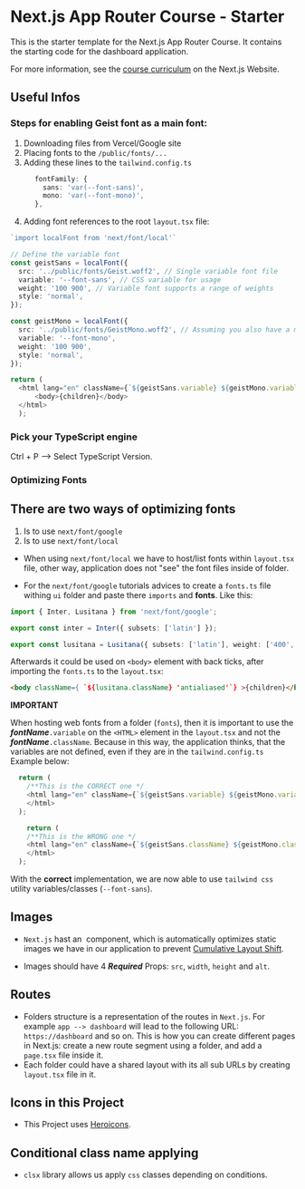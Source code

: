 # Next.js App Router Course - Starter

This is the starter template for the Next.js App Router Course. It contains the starting code for the dashboard application.

For more information, see the [course curriculum](https://nextjs.org/learn) on the Next.js Website.

## Useful Infos

### Steps for enabling **Geist font** as a main font:

1. Downloading files from Vercel/Google site
2. Placing fonts to the `/public/fonts/...`
3. Adding these lines to the `tailwind.config.ts`
```TypeScript
      fontFamily: {
        sans: 'var(--font-sans)',
        mono: 'var(--font-mono)',
      },
```
4. Adding font references to the root `layout.tsx` file:

```TypeScript
`import localFont from 'next/font/local'`

// Define the variable font
const geistSans = localFont({
  src: '../public/fonts/Geist.woff2', // Single variable font file
  variable: '--font-sans', // CSS variable for usage
  weight: '100 900', // Variable font supports a range of weights
  style: 'normal',
});

const geistMono = localFont({
  src: '../public/fonts/GeistMono.woff2', // Assuming you also have a mono variable font
  variable: '--font-mono',
  weight: '100 900', 
  style: 'normal',
});

return (
  <html lang="en" className={`${geistSans.variable} ${geistMono.variable}`}>
      <body>{children}</body>
  </html>
  );
```

### Pick your TypeScript engine

Ctrl + P --> Select TypeScript Version.


### Optimizing Fonts

## There are two ways of optimizing fonts

1. Is to use `next/font/google`
2. Is to use `next/font/local`

 - When using `next/font/local` we have to host/list fonts within `layout.tsx` file, other way, application does not "see" the font files inside of folder.

 - For the `next/font/google` tutorials advices to create a `fonts.ts` file withing `ui` folder and paste there `imports` and **fonts**. Like this:

 ```TypeScript
 import { Inter, Lusitana } from 'next/font/google';
 
export const inter = Inter({ subsets: ['latin'] });

export const lusitana = Lusitana({ subsets: ['latin'], weight: ['400', '700'] });

 ```
Afterwards it could be used on `<body>` element with back ticks, after importing the `fonts.ts` to the `layout.tsx`:

```HTML 
<body className={ `${lusitana.className} 'antialiased'`} >{children}</body>
```

**IMPORTANT**

When hosting web fonts from a folder (`fonts`), then it is important to use the ***fontName***`.variable` on the `<HTML>` element in the `layout.tsx` and not the  ***fontName***`.className`. Because in this way, the application thinks, that the variables are not defined, even if they are in the `tailwind.config.ts` Example below:

```TypeScript
  return (
    /**This is the CORRECT one */
    <html lang="en" className={`${geistSans.variable} ${geistMono.variable}`}>
    </html>
  );

    return (
    /**This is the WRONG one */
    <html lang="en" className={`${geistSans.className} ${geistMono.className}`}>
    </html>
  );

```
With the **correct** implementation, we are now able to use `tailwind css` utility variables/classes (`--font-sans`).

## Images

 - `Next.js` hast an <Image/> component, which is automatically optimizes static images we have in our application to prevent [Cumulative Layout Shift](https://vercel.com/blog/how-core-web-vitals-affect-seo).

 - Images should have 4 ***Required*** Props: `src`, `width`, `height` and `alt`.


## Routes

 - Folders structure is a representation of the routes in `Next.js`. For example `app --> dashboard` will lead to the following URL: `https://dashboard` and so on. This is how you can create different pages in Next.js: create a new route segment using a folder, and add a `page.tsx` file inside it.
 - Each folder could have a shared layout with its all sub URLs by creating `layout.tsx` file in it.


## Icons in this Project

 - This Project uses [Heroicons](https://heroicons.com/).


## Conditional class name applying

 - `clsx` library allows us apply `css` classes depending on conditions.